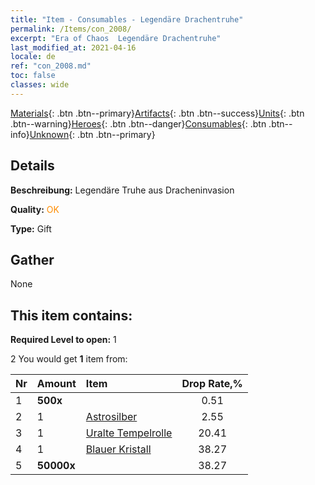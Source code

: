 ```yaml
---
title: "Item - Consumables - Legendäre Drachentruhe"
permalink: /Items/con_2008/
excerpt: "Era of Chaos  Legendäre Drachentruhe"
last_modified_at: 2021-04-16
locale: de
ref: "con_2008.md"
toc: false
classes: wide
---
```

 [Materials](/de/Items/){: .btn .btn--primary}[Artifacts](/de/Items/Artifacts/){: .btn .btn--success}[Units](/de/Items/Units/){: .btn .btn--warning}[Heroes](/de/Items/Heroes/){: .btn .btn--danger}[Consumables](/de/Items/Consumables/){: .btn .btn--info}[Unknown](/de/Items/Unknown/){: .btn .btn--primary}

## Details
 **Beschreibung:** Legendäre Truhe aus Dracheninvasion

 **Quality:** <span style="color: #FF8C00">OK</span>

 **Type:** Gift

## Gather

  None

## This item contains:

 **Required Level to open:** 1

 2 You would get **1** item  from:

  | Nr | Amount |     Item    | Drop Rate,% |
  |:---|:-------|:------------|:---------:|
  | 1 |  **500x** | <i class="fas fa-gem"/> | 0.51 | 
  | 2 | 1 | [Astrosilber](/de/Items/con_969/) | 2.55 | 
  | 3 | 1 | [Uralte Tempelrolle](/de/Items/con_697/) | 20.41 | 
  | 4 | 1 | [Blauer Kristall](/de/Items/con_716/) | 38.27 | 
  | 5 |  **50000x** | <i class="fas fa-coins"/> | 38.27 | 

